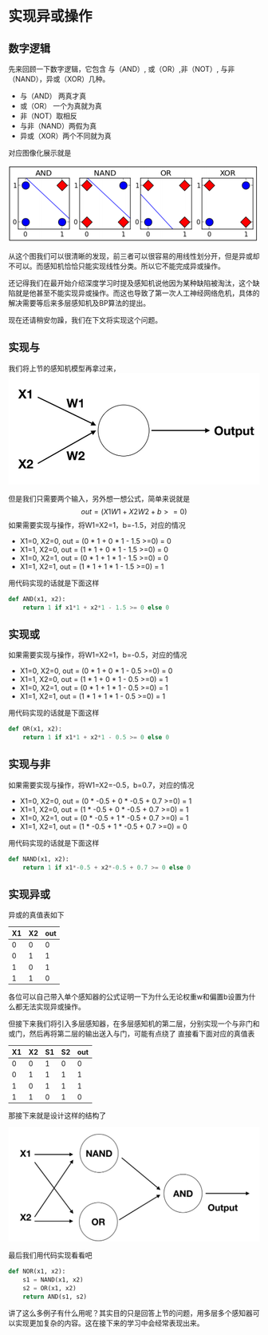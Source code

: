 # 实现异或操作



## 数字逻辑

先来回顾一下数字逻辑，它包含 与（AND）, 或（OR）,非（NOT）, 与非（NAND），异或（XOR）几种。

- 与（AND） 两真才真
- 或（OR） 一个为真就为真
- 非（NOT）取相反
- 与非（NAND）两假为真
- 异或（XOR）两个不同就为真

对应图像化展示就是

![](../img/01/03/liner.png)

从这个图我们可以很清晰的发现，前三者可以很容易的用线性划分开，但是异或却不可以。而感知机恰恰只能实现线性分类。所以它不能完成异或操作。

还记得我们在最开始介绍深度学习时提及感知机说他因为某种缺陷被淘汰，这个缺陷就是他甚至不能实现异或操作。而这也导致了第一次人工神经网络危机，具体的解决需要等后来多层感知机及BP算法的提出。

现在还请稍安勿躁，我们在下文将实现这个问题。


## 实现与

我们将上节的感知机模型再拿过来，
![](../img/01/03/neuro.jpg)

但是我们只需要两个输入，另外想一想公式，简单来说就是
$$out = (X1W1 + X2W2 + b >=0)$$
如果需要实现与操作，将W1=X2=1，b=-1.5，对应的情况

- X1=0, X2=0, out = (0 * 1 + 0 * 1 - 1.5 >=0) = 0
- X1=1, X2=0, out = (1 * 1 + 0 * 1 - 1.5 >=0) = 0
- X1=0, X2=1, out = (0 * 1 + 1 * 1 - 1.5 >=0) = 0
- X1=1, X2=1, out = (1 * 1 + 1 * 1 - 1.5 >=0) = 1

用代码实现的话就是下面这样
```python
def AND(x1, x2):
    return 1 if x1*1 + x2*1 - 1.5 >= 0 else 0
```

## 实现或

如果需要实现与操作，将W1=X2=1，b=-0.5，对应的情况

- X1=0, X2=0, out = (0 * 1 + 0 * 1 - 0.5 >=0) = 0
- X1=1, X2=0, out = (1 * 1 + 0 * 1 - 0.5 >=0) = 1
- X1=0, X2=1, out = (0 * 1 + 1 * 1 - 0.5 >=0) = 1
- X1=1, X2=1, out = (1 * 1 + 1 * 1 - 0.5 >=0) = 1

用代码实现的话就是下面这样
```python
def OR(x1, x2):
    return 1 if x1*1 + x2*1 - 0.5 >= 0 else 0
```

## 实现与非

如果需要实现与操作，将W1=X2=-0.5，b=0.7，对应的情况

- X1=0, X2=0, out = (0 * -0.5 + 0 * -0.5 + 0.7 >=0) = 1
- X1=1, X2=0, out = (1 * -0.5 + 0 * -0.5 + 0.7 >=0) = 1
- X1=0, X2=1, out = (0 * -0.5 + 1 * -0.5 + 0.7 >=0) = 1
- X1=1, X2=1, out = (1 * -0.5 + 1 * -0.5 + 0.7 >=0) = 0

用代码实现的话就是下面这样
```python
def NAND(x1, x2):
    return 1 if x1*-0.5 + x2*-0.5 + 0.7 >= 0 else 0
```
## 实现异或

异或的真值表如下

X1 | X2  | out 
      ---|-----|---
0     | 0   | 0
0     | 1   | 1
1     | 0   | 1
1     | 1   | 0

各位可以自己带入单个感知器的公式证明一下为什么无论权重w和偏置b设置为什么都无法实现异或操作。

但接下来我们将引入多层感知器，在多层感知机的第二层，分别实现一个与非门和或门，然后再将第二层的输出送入与门，可能有点绕了
直接看下面对应的真值表

X1 | X2| S1 | S2  | out 
 ---|---|---|---|---
0  |0    | 1 |    0 | 0
0  |1    | 1  |   1 | 1
1  |0   | 1   |  1 | 1
1  |1   | 0  |   1 | 0

那接下来就是设计这样的结构了

![](../img/01/03/NOR.jpg)

最后我们用代码实现看看吧
```python
def NOR(x1, x2):
    s1 = NAND(x1, x2)
    s2 = OR(x1, x2)
    return AND(s1, s2)
```

讲了这么多例子有什么用呢？其实目的只是回答上节的问题，用多层多个感知器可以实现更加复杂的内容。这在接下来的学习中会经常表现出来。